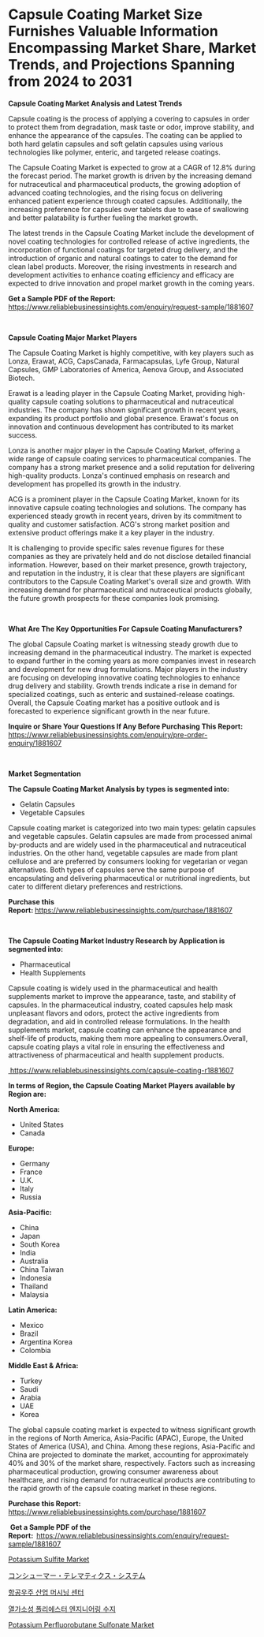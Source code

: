 <p><h1>Capsule Coating Market Size Furnishes Valuable Information Encompassing Market Share, Market Trends, and Projections Spanning from 2024 to 2031</h1></p><p><strong>Capsule Coating Market Analysis and Latest Trends</strong></p>
<p><p>Capsule coating is the process of applying a covering to capsules in order to protect them from degradation, mask taste or odor, improve stability, and enhance the appearance of the capsules. The coating can be applied to both hard gelatin capsules and soft gelatin capsules using various technologies like polymer, enteric, and targeted release coatings.</p><p>The Capsule Coating Market is expected to grow at a CAGR of 12.8% during the forecast period. The market growth is driven by the increasing demand for nutraceutical and pharmaceutical products, the growing adoption of advanced coating technologies, and the rising focus on delivering enhanced patient experience through coated capsules. Additionally, the increasing preference for capsules over tablets due to ease of swallowing and better palatability is further fueling the market growth.</p><p>The latest trends in the Capsule Coating Market include the development of novel coating technologies for controlled release of active ingredients, the incorporation of functional coatings for targeted drug delivery, and the introduction of organic and natural coatings to cater to the demand for clean label products. Moreover, the rising investments in research and development activities to enhance coating efficiency and efficacy are expected to drive innovation and propel market growth in the coming years.</p></p>
<p><strong>Get a Sample PDF of the Report:&nbsp;</strong> <a href="https://www.reliablebusinessinsights.com/enquiry/request-sample/1881607">https://www.reliablebusinessinsights.com/enquiry/request-sample/1881607</a></p>
<p>&nbsp;</p>
<p><strong>Capsule Coating Major Market Players</strong></p>
<p><p>The Capsule Coating Market is highly competitive, with key players such as Lonza, Erawat, ACG, CapsCanada, Farmacapsulas, Lyfe Group, Natural Capsules, GMP Laboratories of America, Aenova Group, and Associated Biotech.</p><p>Erawat is a leading player in the Capsule Coating Market, providing high-quality capsule coating solutions to pharmaceutical and nutraceutical industries. The company has shown significant growth in recent years, expanding its product portfolio and global presence. Erawat's focus on innovation and continuous development has contributed to its market success.</p><p>Lonza is another major player in the Capsule Coating Market, offering a wide range of capsule coating services to pharmaceutical companies. The company has a strong market presence and a solid reputation for delivering high-quality products. Lonza's continued emphasis on research and development has propelled its growth in the industry.</p><p>ACG is a prominent player in the Capsule Coating Market, known for its innovative capsule coating technologies and solutions. The company has experienced steady growth in recent years, driven by its commitment to quality and customer satisfaction. ACG's strong market position and extensive product offerings make it a key player in the industry.</p><p>It is challenging to provide specific sales revenue figures for these companies as they are privately held and do not disclose detailed financial information. However, based on their market presence, growth trajectory, and reputation in the industry, it is clear that these players are significant contributors to the Capsule Coating Market's overall size and growth. With increasing demand for pharmaceutical and nutraceutical products globally, the future growth prospects for these companies look promising.</p></p>
<p>&nbsp;</p>
<p><strong>What Are The Key Opportunities For Capsule Coating Manufacturers?</strong></p>
<p><p>The global Capsule Coating market is witnessing steady growth due to increasing demand in the pharmaceutical industry. The market is expected to expand further in the coming years as more companies invest in research and development for new drug formulations. Major players in the industry are focusing on developing innovative coating technologies to enhance drug delivery and stability. Growth trends indicate a rise in demand for specialized coatings, such as enteric and sustained-release coatings. Overall, the Capsule Coating market has a positive outlook and is forecasted to experience significant growth in the near future.</p></p>
<p><strong>Inquire or Share Your Questions If Any Before Purchasing This Report:</strong> <a href="https://www.reliablebusinessinsights.com/enquiry/pre-order-enquiry/1881607">https://www.reliablebusinessinsights.com/enquiry/pre-order-enquiry/1881607</a></p>
<p>&nbsp;</p>
<p><strong>Market Segmentation</strong></p>
<p><strong>The Capsule Coating Market Analysis by types is segmented into:</strong></p>
<p><ul><li>Gelatin Capsules</li><li>Vegetable Capsules</li></ul></p>
<p><p>Capsule coating market is categorized into two main types: gelatin capsules and vegetable capsules. Gelatin capsules are made from processed animal by-products and are widely used in the pharmaceutical and nutraceutical industries. On the other hand, vegetable capsules are made from plant cellulose and are preferred by consumers looking for vegetarian or vegan alternatives. Both types of capsules serve the same purpose of encapsulating and delivering pharmaceutical or nutritional ingredients, but cater to different dietary preferences and restrictions.</p></p>
<p><strong>Purchase this Report:&nbsp;</strong><a href="https://www.reliablebusinessinsights.com/purchase/1881607">https://www.reliablebusinessinsights.com/purchase/1881607</a></p>
<p>&nbsp;</p>
<p><strong>The Capsule Coating Market Industry Research by Application is segmented into:</strong></p>
<p><ul><li>Pharmaceutical</li><li>Health Supplements</li></ul></p>
<p><p>Capsule coating is widely used in the pharmaceutical and health supplements market to improve the appearance, taste, and stability of capsules. In the pharmaceutical industry, coated capsules help mask unpleasant flavors and odors, protect the active ingredients from degradation, and aid in controlled release formulations. In the health supplements market, capsule coating can enhance the appearance and shelf-life of products, making them more appealing to consumers.Overall, capsule coating plays a vital role in ensuring the effectiveness and attractiveness of pharmaceutical and health supplement products.</p></p>
<p><a href="https://www.reliablebusinessinsights.com/capsule-coating-r1881607">&nbsp;https://www.reliablebusinessinsights.com/capsule-coating-r1881607</a></p>
<p><strong>In terms of Region, the Capsule Coating Market Players available by Region are:</strong></p>
<p>
    <p> <strong> North America: </strong>
        <ul>
            <li>United States</li>
            <li>Canada</li>
        </ul>
        </p> 
    <p> <strong> Europe: </strong>
        <ul>
            <li>Germany</li>
            <li>France</li>
            <li>U.K.</li>
            <li>Italy</li>
            <li>Russia</li>
        </ul>
        </p> 
    <p> <strong> Asia-Pacific: </strong>
        <ul>
            <li>China</li>
            <li>Japan</li>
            <li>South Korea</li>
            <li>India</li>
            <li>Australia</li>
            <li>China Taiwan</li>
            <li>Indonesia</li>
            <li>Thailand</li>
            <li>Malaysia</li>
        </ul>
        </p> 
    <p> <strong> Latin America: </strong>
        <ul>
            <li>Mexico</li>
            <li>Brazil</li>
            <li>Argentina Korea</li>
            <li>Colombia</li>
        </ul>
        </p> 
    <p> <strong> Middle East & Africa: </strong>
        <ul>
            <li>Turkey</li>
            <li>Saudi</li>
            <li>Arabia</li>
            <li>UAE</li>
            <li>Korea</li>
        </ul>
    </p>
    </p>
<p><p>The global capsule coating market is expected to witness significant growth in the regions of North America, Asia-Pacific (APAC), Europe, the United States of America (USA), and China. Among these regions, Asia-Pacific and China are projected to dominate the market, accounting for approximately 40% and 30% of the market share, respectively. Factors such as increasing pharmaceutical production, growing consumer awareness about healthcare, and rising demand for nutraceutical products are contributing to the rapid growth of the capsule coating market in these regions.</p></p>
<p><strong>Purchase this Report: </strong><a href="https://www.reliablebusinessinsights.com/purchase/1881607">https://www.reliablebusinessinsights.com/purchase/1881607</a></p>
<p>&nbsp;<strong>Get a Sample PDF of the Report:&nbsp;&nbsp;</strong><a href="https://www.reliablebusinessinsights.com/enquiry/request-sample/1881607">https://www.reliablebusinessinsights.com/enquiry/request-sample/1881607</a></p>
<p><strong></strong></p>
<p><p><a href="https://github.com/susanjprice2023/Market-Research-Report-List-1/blob/main/potassium-sulfite-market.md">Potassium Sulfite Market</a></p><p><a href="https://github.com/MacyOrn/Market-Research-Report-List-1/blob/main/9258027135279.md">コンシューマー・テレマティクス・システム</a></p><p><a href="https://medium.com/@sherlock567567/%ED%95%AD%EA%B3%B5%EC%9A%B0%EC%A3%BC-%EC%82%B0%EC%97%85-%EA%B0%80%EA%B3%B5-%EC%84%BC%ED%84%B0-%EC%8B%9C%EC%9E%A5-%EA%B7%9C%EB%AA%A8-%EB%B0%8F-%EC%A0%90%EC%9C%A0%EC%9C%A8-%EB%B6%84%EC%84%9D-%EC%84%B1%EC%9E%A5-%ED%8A%B8%EB%A0%8C%EB%93%9C-%EB%B0%8F-%EC%98%88%EC%B8%A1-2024-2031-b979ddf15c61">항공우주 산업 머시닝 센터</a></p><p><a href="https://github.com/RonSpencer61/Market-Research-Report-List-1/blob/main/7557096140776.md">열가소성 폴리에스터 엔지니어링 수지</a></p><p><a href="https://github.com/nancykennedykellievqfqt2/Market-Research-Report-List-3/blob/main/potassium-perfluorobutane-sulfonate-market.md">Potassium Perfluorobutane Sulfonate Market</a></p></p>